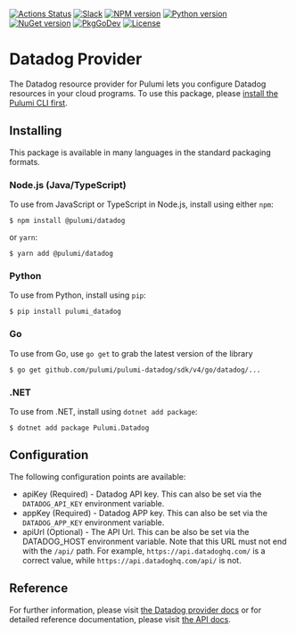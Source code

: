 [![Actions Status](https://github.com/pulumi/pulumi-datadog/workflows/master/badge.svg)](https://github.com/pulumi/pulumi-datadog/actions)
[![Slack](http://www.pulumi.com/images/docs/badges/slack.svg)](https://slack.pulumi.com)
[![NPM version](https://badge.fury.io/js/%40pulumi%2Fdatadog.svg)](https://www.npmjs.com/package/@pulumi/datadog)
[![Python version](https://badge.fury.io/py/pulumi-datadog.svg)](https://pypi.org/project/pulumi-datadog)
[![NuGet version](https://badge.fury.io/nu/pulumi.datadog.svg)](https://badge.fury.io/nu/pulumi.datadog)
[![PkgGoDev](https://pkg.go.dev/badge/github.com/pulumi/pulumi-datadog/sdk/v4/go)](https://pkg.go.dev/github.com/pulumi/pulumi-datadog/sdk/v4/go)
[![License](https://img.shields.io/npm/l/%40pulumi%2Fpulumi.svg)](https://github.com/pulumi/pulumi-datadog/blob/master/LICENSE)

# Datadog Provider

The Datadog resource provider for Pulumi lets you configure Datadog resources in your cloud programs.  To use
this package, please [install the Pulumi CLI first](https://pulumi.io/).

## Installing

This package is available in many languages in the standard packaging formats.

### Node.js (Java/TypeScript)

To use from JavaScript or TypeScript in Node.js, install using either `npm`:

    $ npm install @pulumi/datadog

or `yarn`:

    $ yarn add @pulumi/datadog

### Python

To use from Python, install using `pip`:

    $ pip install pulumi_datadog

### Go

To use from Go, use `go get` to grab the latest version of the library

    $ go get github.com/pulumi/pulumi-datadog/sdk/v4/go/datadog/...

### .NET

To use from .NET, install using `dotnet add package`:

    $ dotnet add package Pulumi.Datadog

## Configuration

The following configuration points are available:

* apiKey (Required) - Datadog API key. This can also be set via the `DATADOG_API_KEY` environment variable.
* appKey (Required) - Datadog APP key. This can also be set via the `DATADOG_APP_KEY` environment variable.
* apiUrl (Optional) - The API Url. This can be also be set via the DATADOG_HOST environment variable.
  Note that this URL must not end with the `/api/` path. For example, `https://api.datadoghq.com/` is a correct value, 
  while `https://api.datadoghq.com/api/` is not.


## Reference


For further information, please visit [the Datadog provider docs](https://www.pulumi.com/docs/intro/cloud-providers/datadog) or for detailed reference documentation, please visit [the API docs](https://www.pulumi.com/docs/reference/pkg/datadog).
